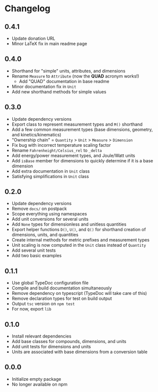 # Changelog

## 0.4.1

- Update donation URL
- Minor LaTeX fix in main readme page

## 0.4.0

- Shorthand for "simple" units, attributes, and dimensions
- Rename `Measure` to `Attribute` (now the **QUAD** acronym works!)
    - Add "QUAD" documentation in base readme
- Minor documentation fix in `Unit`
- Add new shorthand methods for simple values

## 0.3.0

- Update dependency versions
- Export class to represent measurement types and `M()` shorthand
- Add a few common measurement types (base dimensions, geometry, and kinetics/kinematics)
- "Ownership chain" = `Quantity` > `Unit` > `Measure` > `Dimension`
- Fix bug with incorrect temperature scaling factor
- Rename `Fahrenheight/Celsius_rel` to `_delta`
- Add energy/power measurement types, and Joule/Watt units
- Add `isBase` member for dimensions to quickly determine if it is a base dimension
- Add extra documentation in `Unit` class
- Satisfying simplifications in `Unit` class

## 0.2.0

- Update dependency versions
- Remove `docs/` on postpack
- Scope everything using namespaces
- Add unit conversions for several units
- Add `None` types for dimensionless and unitless quantities
- Export helper functions `D()`, `U()`, and `Q()` for shorthand creation of dimensions, units, and quantities
- Create internal methods for metric prefixes and measurement types
- Unit scaling is now computed in the `Unit` class instead of `Quantity`
- Add several unit tests
- Add two basic examples

## 0.1.1

- Use global TypeDoc configuration file
- Compile and build documentation simultaneously
- Remove dependency on typescript (TypeDoc will take care of this)
- Remove declaration types for test on build output
- Output `tsc` version on `npm test`
- For now, export `lib`

## 0.1.0

- Install relevant dependencies
- Add base classes for compounds, dimensions, and units
- Add unit tests for dimensions and units
- Units are associated with base dimensions from a conversion table

## 0.0.0

- Initialize empty package
- No longer available on npm